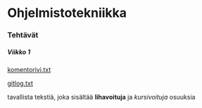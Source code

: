 
# Ohjelmistotekniikka

### Tehtävät
##### Viikko 1

[komentorivi.txt](https://github.com/oskarTom/ot-harjoitustyo/blob/master/laskarit/viikko1/komentorivi.txt)

[gitlog.txt](https://github.com/oskarTom/ot-harjoitustyo/blob/master/laskarit/viikko1/gitlog.txt)

tavallista tekstiä, joka sisältää **lihavoituja** ja *kursivoituja* osuuksia
